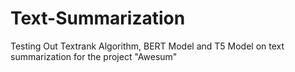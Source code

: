 # Text-Summarization
Testing Out Textrank Algorithm, BERT Model and T5 Model on text summarization for the project "Awesum"

